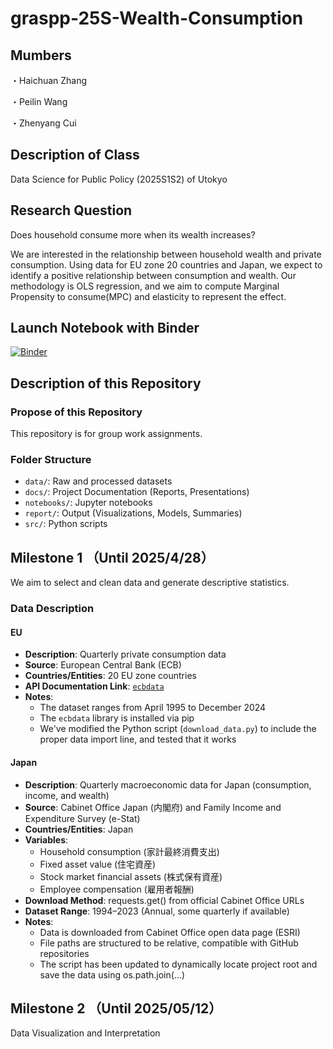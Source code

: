 # graspp-25S-Wealth-Consumption

## Mumbers
・Haichuan Zhang

・Peilin Wang

・Zhenyang Cui

## Description of Class
Data Science for Public Policy (2025S1S2) of Utokyo

## Research Question
Does household consume more when its wealth increases? 

We are interested in the relationship between household wealth and private consumption. Using data for EU zone 20 countries and Japan, we expect to identify a positive relationship between consumption and wealth. Our methodology is OLS regression, and we aim to compute Marginal Propensity to consume(MPC) and elasticity to represent the effect.

## Launch Notebook with Binder
[![Binder](https://mybinder.org/badge_logo.svg)](https://mybinder.org/v2/gh/JaredChoi-git/graspp-25S-Wealth-Consumption/main)

## Description of this Repository

### Propose of this Repository
This repository is for group work assignments.

### Folder Structure
- `data/`: Raw and processed datasets
- `docs/`: Project Documentation (Reports, Presentations)
- `notebooks/`: Jupyter notebooks
- `report/`: Output (Visualizations, Models, Summaries)
- `src/`: Python scripts

## Milestone 1 （Until 2025/4/28）

We aim to select and clean data and generate descriptive statistics.

### Data Description

#### EU
- **Description**: Quarterly private consumption data  
- **Source**: European Central Bank (ECB)  
- **Countries/Entities**: 20 EU zone countries  
- **API Documentation Link**: [`ecbdata`](https://pypi.org/project/ecbdata/)  
- **Notes**:  
  - The dataset ranges from April 1995 to December 2024  
  - The `ecbdata` library is installed via pip  
  - We've modified the Python script (`download_data.py`) to include the proper data import line, and tested that it works

#### Japan
- **Description**: Quarterly macroeconomic data for Japan (consumption, income, and wealth)
- **Source**: Cabinet Office Japan (内閣府) and Family Income and Expenditure Survey (e-Stat)
- **Countries/Entities**: Japan
- **Variables**:
  - Household consumption (家計最終消費支出)
  - Fixed asset value (住宅資産)
  - Stock market financial assets (株式保有資産)
  - Employee compensation (雇用者報酬)
- **Download Method**: requests.get() from official Cabinet Office URLs
- **Dataset Range**: 1994–2023 (Annual, some quarterly if available)
- **Notes**:
  - Data is downloaded from Cabinet Office open data page (ESRI)
  - File paths are structured to be relative, compatible with GitHub repositories
  - The script has been updated to dynamically locate project root and save the data using os.path.join(...)

## Milestone 2 （Until 2025/05/12）

Data Visualization and Interpretation
